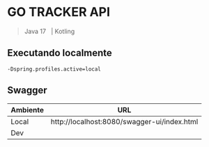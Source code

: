 # GO TRACKER API
> Java 17 &nbsp; |  Kotling

## Executando localmente 
```
-Dspring.profiles.active=local
```


## Swagger

| Ambiente | URL                                                                |
|----------|--------------------------------------------------------------------|
| Local    | http://localhost:8080/swagger-ui/index.html                       |
| Dev      |                                                                    |

